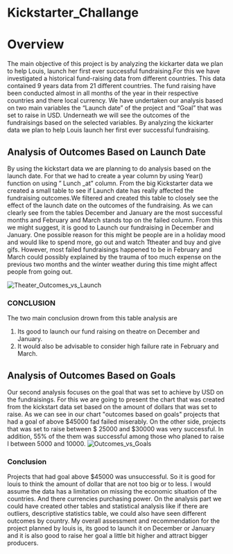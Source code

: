 # Kickstarter_Challange
# Overview
The main objective of this project is by analyzing the kickarter data we plan to help Louis, launch her first ever successful fundraising.For this we have investigated a historical fund-raising data from different countries. This data contained 9 years data from 21 different countries. The fund raising have been conducted almost in all months of the year in their respective countries and there local currency. We have undertaken our analysis based on two main variables the “Launch date” of the project and  “Goal” that was set to raise in USD. Underneath we will see the outcomes of the fundraisings based on the selected variables.
By analyzing the kickarter data we plan to help Louis launch her first ever successful fundraising.
 
## Analysis of Outcomes Based on Launch Date
By using the kickstart data we are planning to do analysis based on the launch date. For that we had to create a year column by using Year() function on using ” Lunch _at” column. From the big Kickstarter data we created a small table to see if Launch date has really affected the fundraising outcomes.We filtered and created this table to closely see the effect of the launch date on the outcomes of the fundraising. As we can clearly see from the tables December and January are the most successful months and February and March stands top on the failed column. From this we might suggest, it is good to Launch our fundraising in December and January. One possible reason for this might be people are in a holiday mood and would like to spend more, go out and watch Ttheater and buy and give gifs. However, most failed fundraisings happened to be in February and March could possibly explained by the trauma of too much expense on the previous two months and the winter weather during this time might affect people from going out.

![Theater_Outcomes_vs_Launch](https://user-images.githubusercontent.com/78656720/108662681-da3bbb80-749c-11eb-809e-facbc6f3cb51.png)
### CONCLUSION
The two main conclusion drown from this table analysis are
1.	 Its good to launch our fund raising on theatre on December and January.
2.	 It would also be advisable to consider high failure rate in February and March.

## Analysis of Outcomes Based on Goals
Our second analysis focuses on the goal that was set to achieve by USD on the fundraisings. For this we are going to present the chart that was created from the kickstart data set based on the amount of dollars that was set to raise. As we can see in our chart "outcomes based on goals" projects that had a goal of above $45000 fad failed miserably. On the other side, projects that was set to raise between $ 25000 and $30000 was very successful. In addition, 55% of the them was successful among those who planed to raise l between 5000 and 10000. 
![Outcomes_vs_Goals](https://user-images.githubusercontent.com/78656720/108663125-ce9cc480-749d-11eb-8e1a-dc5aa3d51850.png)

### Conclusion
Projects that had goal above $45000 was unsuccessful. So it is good for louis to think the amount of dollar that are not too big or to less. 
I would assume the data has a limitation on missing the economic situation of the countries. And there currencies purchasing power.
On the analysis part we could have created other tables and statistical analysis like if there are outliers, descriptive statistics table, we could also have seen different outcomes by country.
My overall assessment and recommendation for the project planned by louis is, its good to launch it on December or January and it is also good to raise her goal a little bit higher and attract bigger producers. 





